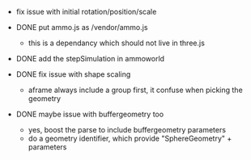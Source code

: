 - fix issue with initial rotation/position/scale

- DONE put ammo.js as /vendor/ammo.js
  - this is a dependancy which should not live in three.js
- DONE add the stepSimulation in ammoworld
- DONE fix issue with shape scaling
  - aframe always include a group first, it confuse when picking the geometry
- DONE maybe issue with buffergeometry too
  - yes, boost the parse to include buffergeometry parameters
  - do a geometry identifier, which provide "SphereGeometry" + parameters
